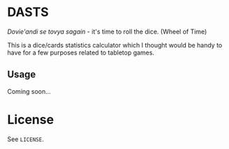 # DASTS 

*Dovie'andi se tovya sagain* - it's time to roll the dice. (Wheel of Time)

This is a dice/cards statistics calculator which I thought would be handy to have for a few purposes related to tabletop games. 

## Usage 

Coming soon... 

# License 

See `LICENSE`. 
